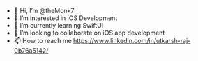 - 👋 Hi, I’m @theMonk7
- 👀 I’m interested in iOS Development
- 🌱 I’m currently learning SwiftUI
- 💞️ I’m looking to collaborate on iOS app development
- 📫 How to reach me https://www.linkedin.com/in/utkarsh-raj-0b76a5142/

<!---
theMonk7/theMonk7 is a ✨ special ✨ repository because its `README.md` (this file) appears on your GitHub profile.
You can click the Preview link to take a look at your changes.
--->
